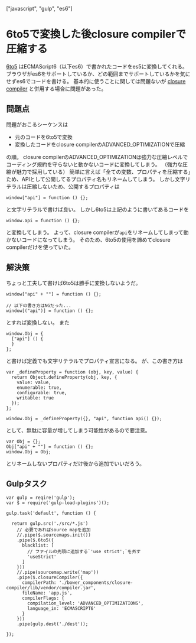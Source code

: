 ["javascript", "gulp", "es6"]
# 6to5で変換した後closure compilerで圧縮する

[6to5](http://6to5.org/)
はECMAScript6（以下es6）で書かれたコードをes5に変換してくれる。
ブラウザがes6をサポートしているか、どの範囲までサポートしているかを気にせずes6でコードを書ける。
基本的に使うことに関しては問題ないが
[closure compiler](https://developers.google.com/closure/compiler/)
と併用する場合に問題があった。



## 問題点

問題がおこるシーケンスは

- 元のコードを6to5で変換
- 変換したコードをclosure compilerのADVANCED_OPTIMIZATIONで圧縮

の順。
closure compilerのADVANCED_OPTIMIZATIONは強力な圧縮レベルでコーディング規約を守らないと動かないコードに変換してしまう。
（強力な圧縮が魅力で採用している）
簡単に言えば「全ての変数、プロパティを圧縮する」ため、APIとして公開してるプロパティ名もリネームしてしまう。
しかし文字リテラルは圧縮しないため、公開するプロパティは

```
window["api"] = function () {};
```

と文字リテラルで書けば良い。
しかし6to5は上記のように書いてあるコードを

```
window.api = function () {};
```

と変換してしまう。
よって、closure compilerが`api`をリネームしてしまって動かないコードになってしまう。
そのため、6to5の使用を諦めてclosure compilerだけを使っていた。



## 解決策

ちょっと工夫して書けば6to5は勝手に変換しないようだ。

```
window["api" + ""] = function () {};

// 以下の書き方はNGだった...
window[("api")] = function () {};
```

とすれば変換しない。
また

```
window.Obj = {
  ["api"] () {
  }
};
```

と書けば定義でも文字リテラルでプロパティ宣言になる。
が、この書き方は

```
var _defineProperty = function (obj, key, value) {
  return Object.defineProperty(obj, key, {
    value: value,
    enumerable: true,
    configurable: true,
    writable: true
  });
};

window.Obj = _defineProperty({}, "api", function api() {});
```

として、無駄に容量が増してしまう可能性があるので要注意。

```
var Obj = {};
Obj["api" + ""] = function () {};
window.Obj = Obj;
```

とリネームしないプロパティだけ後から追加でいいだろう。



## Gulpタスク

```
var gulp = reqire('gulp');
var $ = require('gulp-load-plugins')();

gulp.task('default', function () {

  return gulp.src('./src/*.js')
    // 必要であればsource mapを追加
    //.pipe($.sourcemaps.init())
    .pipe($.6to5({
      blacklist: [
        // ファイルの先頭に追加する`'use strict';`を外す
        'useStrict'
      ]
    }))
    //.pipe(sourcemap.write('map'))
    .pipe($.closureCompiler({
      compilerPath: './bower_components/closure-compiler/lib/vendor/compiler.jar',
      fileName: 'app.js',
      compilerFlags: {
        compilation_level: 'ADVANCED_OPTIMIZATIONS',
        language_in: 'ECMASCRIPT6'
      }
    }))
    .pipe(gulp.dest('./dest'));

});
```
